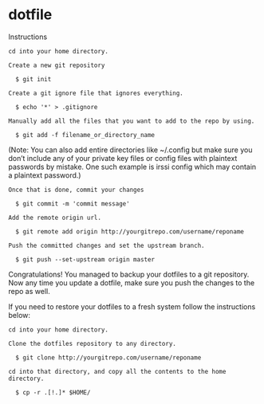 # dotfile

Instructions

    cd into your home directory.

    Create a new git repository

      $ git init     

    Create a git ignore file that ignores everything.

      $ echo '*' > .gitignore     

    Manually add all the files that you want to add to the repo by using.

      $ git add -f filename_or_directory_name     

(Note: You can also add entire directories like ~/.config but make sure you don’t include any of your private key files or config files with plaintext passwords by mistake. One such example is irssi config which may contain a plaintext password.)

    Once that is done, commit your changes

      $ git commit -m 'commit message'    

    Add the remote origin url.

      $ git remote add origin http://yourgitrepo.com/username/reponame    

    Push the committed changes and set the upstream branch.

      $ git push --set-upstream origin master    

Congratulations! You managed to backup your dotfiles to a git repository. Now any time you update a dotfile, make sure you push the changes to the repo as well.

If you need to restore your dotfiles to a fresh system follow the instructions below:

    cd into your home directory.

    Clone the dotfiles repository to any directory.

      $ git clone http://yourgitrepo.com/username/reponame    

    cd into that directory, and copy all the contents to the home directory.

      $ cp -r .[!.]* $HOME/     
